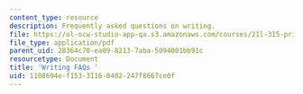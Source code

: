```yaml
---
content_type: resource
description: Frequently asked questions on writing.
file: https://ol-ocw-studio-app-qa.s3.amazonaws.com/courses/21l-315-prizewinners-nobelistas-spring-2014/1108694ef15331160402247f8667ce0f_MIT21L_315S14_Writing_FAQ.pdf
file_type: application/pdf
parent_uid: 28364c70-ea09-8213-7aba-5094001bb91c
resourcetype: Document
title: 'Writing FAQs '
uid: 1108694e-f153-3116-0402-247f8667ce0f
---
```

